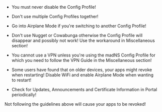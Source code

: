 - You must never disable the Config Profile!

- Don't use multiple Config Profiles together!

- Go into Airplane Mode if you're switching to another Config Profile!

- Don't use Nugget or Cowabunga otherwise the Config Profile will disappear and possibly not work! Use the workaround in Miscellaneous section!

- You cannot use a VPN unless you're using the madNS Config Profile for which you need to follow the VPN Guide in the Miscellaneous section!

- Some users have found that on older devices, your apps might revoke when restarting! Disable WiFi and enable Airplane Mode when wanting to restart!

- Check for Updates, Announcements and Certificate Information in Portal periodically!

Not following the guidelines above will cause your apps to be revoked!
